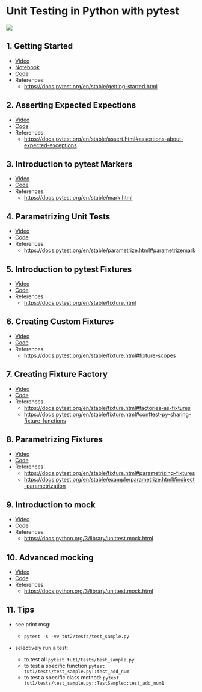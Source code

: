 # Unit Testing in Python with pytest

![](https://docs.pytest.org/en/latest/_static/pytest1.png)



## 1. Getting Started

- [Video](https://youtu.be/L6N3BgZh2AA)
- [Notebook](https://github.com/nikhilkumarsingh/pytest-tut/tree/master/Introduction.ipynb)
- [Code](https://github.com/nikhilkumarsingh/pytest-tut/tree/master/tut1)
- References:
  - https://docs.pytest.org/en/stable/getting-started.html

## 2. Asserting Expected Expections

- [Video](https://youtu.be/R7u8xWXCbGM)
- [Code](https://github.com/nikhilkumarsingh/pytest-tut/tree/master/tut2)
- References:
  - https://docs.pytest.org/en/stable/assert.html#assertions-about-expected-exceptions


## 3. Introduction to pytest Markers

- [Video](https://youtu.be/R7u8xWXCbGM)
- [Code](https://github.com/nikhilkumarsingh/pytest-tut/tree/master/tut3)
- References:
  - https://docs.pytest.org/en/stable/mark.html
  

## 4. Parametrizing Unit Tests

- [Video](https://youtu.be/XHEvvY1qjPY)
- [Code](https://github.com/nikhilkumarsingh/pytest-tut/tree/master/tut4)
- References:
  - https://docs.pytest.org/en/stable/parametrize.html#parametrizemark
  

## 5. Introduction to pytest Fixtures

- [Video](https://youtu.be/jmh1nKz7SjQ)
- [Code](https://github.com/nikhilkumarsingh/pytest-tut/tree/master/tut5)
- References:
  - https://docs.pytest.org/en/stable/fixture.html
  

## 6. Creating Custom Fixtures

- [Video](https://youtu.be/pFKHYekCqbU)
- [Code](https://github.com/nikhilkumarsingh/pytest-tut/tree/master/tut6)
- References:
  - https://docs.pytest.org/en/stable/fixture.html#fixture-scopes
  
  
## 7. Creating Fixture Factory

- [Video](https://youtu.be/TXj1aYldUsI)
- [Code](https://github.com/nikhilkumarsingh/pytest-tut/tree/master/tut7)
- References:
  - https://docs.pytest.org/en/stable/fixture.html#factories-as-fixtures
  - https://docs.pytest.org/en/stable/fixture.html#conftest-py-sharing-fixture-functions
  

## 8. Parametrizing Fixtures

- [Video](https://youtu.be/YmSYW-Ha78M)
- [Code](https://github.com/nikhilkumarsingh/pytest-tut/tree/master/tut8)
- References:
  - https://docs.pytest.org/en/stable/fixture.html#parametrizing-fixtures
  - https://docs.pytest.org/en/stable/example/parametrize.html#indirect-parametrization
  
## 9. Introduction to mock

- [Video](https://youtu.be/dw2eNCzwBkk)
- [Code](https://github.com/nikhilkumarsingh/pytest-tut/tree/master/tut9)
- References:
  - https://docs.python.org/3/library/unittest.mock.html


## 10. Advanced mocking

- [Video](https://youtu.be/M46H4GIdfl0)
- [Code](https://github.com/nikhilkumarsingh/pytest-tut/tree/master/tut10)
- References:
  - https://docs.python.org/3/library/unittest.mock.html


## 11. Tips
- see print msg:
  - `pytest -s -vv tut2/tests/test_sample.py`

- selectively run a test:
  - to test all
    `pytest tut1/tests/test_sample.py`
  - to test a specific function
    `pytest tut1/tests/test_sample.py::test_add_num`
  - to test a specific class method:
    `pytest tut1/tests/test_sample.py::TestSample::test_add_num1`